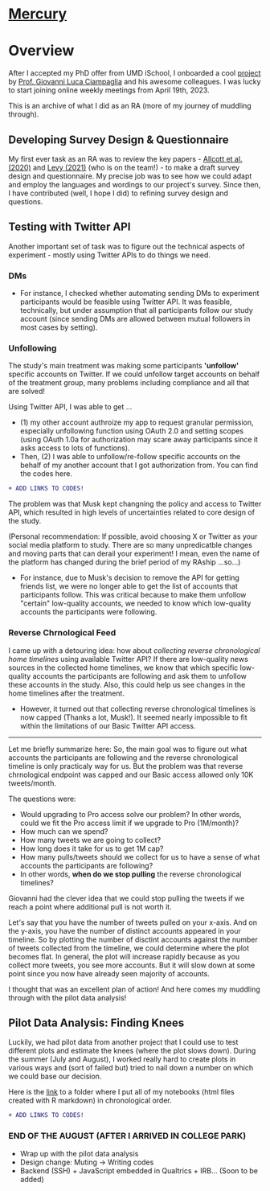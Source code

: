 # [Mercury](https://www.ssrc.org/grantees/a-field-experiment-to-mitigate-the-harm-of-online-misinformation/)


# Overview

After I accepted my PhD offer from UMD iSchool, I onboarded a cool [project](https://www.ssrc.org/grantees/a-field-experiment-to-mitigate-the-harm-of-online-misinformation/) by [Prof. Giovanni Luca Ciampaglia](https://glciampaglia.com/) and his awesome colleagues. I was lucky to start joining online weekly meetings from April 19th, 2023. 

This is an archive of what I did as an RA (more of my journey of muddling through). 



## Developing Survey Design & Questionnaire

My first ever task as an RA was to review the key papers - [Allcott et al. (2020)](https://www.aeaweb.org/articles?id=10.1257%2Faer.20190658) and [Levy (2021)](https://www.aeaweb.org/articles?id=10.1257/aer.20191777) (who is on the team!) - to make a draft survey design and questionnaire. My precise job was to see how we could adapt and employ the languages and wordings to our project's survey. Since then, I have contributed (well, I hope I did) to refining survey design and questions. 




## Testing with Twitter API 

Another important set of task was to figure out the technical aspects of experiment - mostly using Twitter APIs to do things we need. 

### DMs
- For instance, I checked whether automating sending DMs to experiment participants would be feasible using Twitter API. It was feasible, technically, but under assumption that all participants follow our study account (since sending DMs are allowed between mutual followers in most cases by setting). 

### Unfollowing 
The study's main treatment was making some participants **'unfollow'** specific accounts on Twitter. 
If we could unfollow target accounts on behalf of the treatment group, many problems including compliance and all that are solved!  


Using Twitter API, I was able to get ...
  - (1) my other account authroize my app to request granular permission, especially unfollowing function using OAuth 2.0 and setting scopes (using OAuth 1.0a for authorization may scare away participants since it asks access to lots of functions).
  - Then, (2) I was able to unfollow/re-follow specific accounts on the behalf of my another account that I got authorization from. You can find the codes here.

```diff
+ ADD LINKS TO CODES!
```



The problem was that Musk kept changning the policy and access to Twitter API, which resulted in high levels of uncertainties related to core design of the study. 

(Personal recommendation: If possible, avoid choosing X or Twitter as your social media platform to study. There are so many unpredicatble changes and moving parts that can derail your experiment! I mean, even the name of the platform has changed during the brief period of my RAship ...so...)

  - For instance, due to Musk's decision to remove the API for getting friends list, we were no longer able to get the list of accounts that participants follow. This was critical because to make them unfollow "certain" low-quality accounts, we needed to know which low-quality accounts the participants were following.


### Reverse Chrnological Feed 

I came up with a detouring idea: how about *collecting reverse chronological home timelines* using available Twitter API? If there are low-quality news sources in the collected home timelines, we know that which specific low-quality accounts the participants are following and ask them to unfollow these accounts in the study. Also, this could help us see changes in the home timelines after the treatment. 
- However, it turned out that collecting reverse chronological timelines is now capped (Thanks a lot, Musk!). It seemed nearly impossible to fit within the limitations of our Basic Twitter API access.

-----------

Let me briefly summarize here: So, the main goal was to figure out what accounts the participants are following and the reverse chronological timeline is only practicaly way for us. But the problem was that reverse chrnological endpoint was capped and our Basic access allowed only 10K tweets/month. 

The questions were: 
- Would upgrading to Pro access solve our problem? In other words, could we fit the Pro access limit if we upgrade to Pro (1M/month)?
- How much can we spend?
- How many tweets we are going to collect?
- How long does it take for us to get 1M cap?
- How many pulls/tweets should we collect for us to have a sense of what accounts the participants are following?
- In other words, **when do we stop pulling** the reverse chronological timelines?


Giovanni had the clever idea that we could stop pulling the tweets if we reach a point where additional pull is not worth it. 

Let's say that you have the number of tweets pulled on your x-axis. And on the y-axis, you have the number of distinct accounts appeared in your timeline. So by plotting the number of disctint accounts against the number of tweets collected from the timeline, we could determine where the plot becomes flat. In general, the plot will increase rapidly because as you collect more tweets, you see more accounts. But it will slow down at some point since you now  have already seen majority of accounts. 

I thought that was an excellent plan of action! And here comes my muddling through with the pilot data analysis! 



## Pilot Data Analysis: Finding Knees 

Luckily, we had pilot data from another project that I could use to test different plots and estimate the knees (where the plot slows down). During the summer (July and August), I worked really hard to create plots in various ways and (sort of failed but) tried to nail down a number on which we could base our decision. 

Here is the [link]() to a folder where I put all of my notebooks (html files created with R markdown) in chronological order. 

```diff
+ ADD LINKS TO CODES!
```

### END OF THE AUGUST (AFTER I ARRIVED IN COLLEGE PARK)
- Wrap up with the pilot data analysis
- Design change: Muting -> Writing codes 
- Backend (SSH) + JavaScript embedded in Qualtrics + IRB...
(Soon to be added) 

